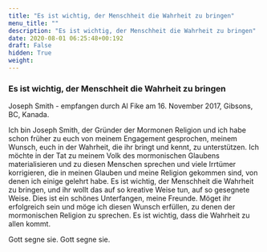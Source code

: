 ```yaml
---
title: "Es ist wichtig, der Menschheit die Wahrheit zu bringen"
menu_title: ""
description: "Es ist wichtig, der Menschheit die Wahrheit zu bringen"
date: 2020-08-01 06:25:48+00:192
draft: False
hidden: True
weight:
---
```

### Es ist wichtig, der Menschheit die Wahrheit zu bringen

Joseph Smith - empfangen durch Al Fike am 16. November 2017, Gibsons, BC, Kanada.

Ich bin Joseph Smith, der Gründer der Mormonen Religion und ich habe schon früher zu euch von meinem Engagement gesprochen, meinem Wunsch, euch in der Wahrheit, die ihr bringt und kennt, zu unterstützen. Ich möchte in der Tat zu meinem Volk des mormonischen Glaubens materialisieren und zu diesen Menschen sprechen und viele Irrtümer korrigieren, die in meinen Glauben und meine Religion gekommen sind, von denen ich einige gelehrt habe. Es ist wichtig, der Menschheit die Wahrheit zu bringen, und ihr wollt das auf so kreative Weise tun, auf so gesegnete Weise. Dies ist ein schönes Unterfangen, meine Freunde. Möget ihr erfolgreich sein und möge ich diesen Wunsch erfüllen, zu denen der mormonischen Religion zu sprechen. Es ist wichtig, dass die Wahrheit zu allen kommt.

Gott segne sie. Gott segne sie.
